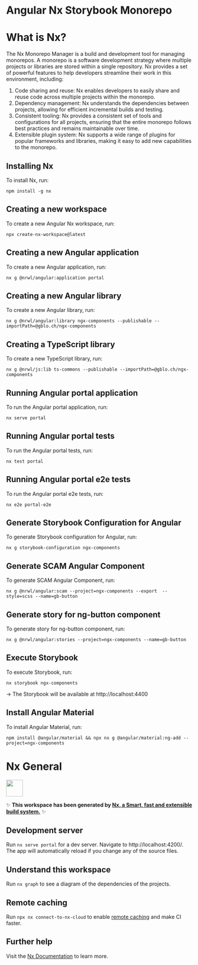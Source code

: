 # Angular Nx Storybook Monorepo

# What is Nx?
The Nx Monorepo Manager is a build and development tool for managing monorepos. A monorepo is a software development strategy where multiple projects or libraries are stored within a single repository. Nx provides a set of powerful features to help developers streamline their work in this environment, including:

1. Code sharing and reuse: Nx enables developers to easily share and reuse code across multiple projects within the monorepo.
1. Dependency management: Nx understands the dependencies between projects, allowing for efficient incremental builds and testing.
1. Consistent tooling: Nx provides a consistent set of tools and configurations for all projects, ensuring that the entire monorepo follows best practices and remains maintainable over time.
1. Extensible plugin system: Nx supports a wide range of plugins for popular frameworks and libraries, making it easy to add new capabilities to the monorepo.

## Installing Nx

To install Nx, run:

```shell
npm install -g nx
```

## Creating a new workspace

To create a new Angular Nx workspace, run:

```shell
npx create-nx-workspace@latest
```

## Creating a new Angular application

To create a new Angular application, run:

```shell
nx g @nrwl/angular:application portal
```

## Creating a new Angular library

To create a new Angular library, run:

```shell
nx g @nrwl/angular:library ngx-components --publishable --importPath=@gblo.ch/ngx-components
```

## Creating a TypeScript library

To create a new TypeScript library, run:

```shell
nx g @nrwl/js:lib ts-commons --publishable --importPath=@gblo.ch/ngx-components
```

## Running Angular portal application

To run the Angular portal application, run:

```shell
nx serve portal
```

## Running Angular portal tests

To run the Angular portal tests, run:

```shell
nx test portal
```

## Running Angular portal e2e tests

To run the Angular portal e2e tests, run:

```shell
nx e2e portal-e2e
```

## Generate Storybook Configuration for Angular

To generate Storybook configuration for Angular, run:

```shell
nx g storybook-configuration ngx-components
```

## Generate SCAM Angular Component

To generate SCAM Angular Component, run:

```shell
nx g @nrwl/angular:scam --project=ngx-components --export  --style=scss --name=gb-button
```

## Generate story for ng-button component

To generate story for ng-button component, run:

```shell
nx g @nrwl/angular:stories --project=ngx-components --name=gb-button
```

## Execute Storybook

To execute Storybook, run:

```shell
nx storybook ngx-components
```

→ The Storybook will be available at http://localhost:4400

## Install Angular Material

To install Angular Material, run:

```shell
npm install @angular/material && npx nx g @angular/material:ng-add --project=ngx-components
```

# Nx General

<a alt="Nx logo" href="https://nx.dev" target="_blank" rel="noreferrer"><img src="https://raw.githubusercontent.com/nrwl/nx/master/images/nx-logo.png" width="45"></a>

✨ **This workspace has been generated by [Nx, a Smart, fast and extensible build system.](https://nx.dev)** ✨

## Development server

Run `nx serve portal` for a dev server. Navigate to http://localhost:4200/. The app will automatically reload if you change any of the source files.

## Understand this workspace

Run `nx graph` to see a diagram of the dependencies of the projects.

## Remote caching

Run `npx nx connect-to-nx-cloud` to enable [remote caching](https://nx.app) and make CI faster.

## Further help

Visit the [Nx Documentation](https://nx.dev) to learn more.
